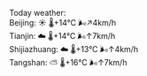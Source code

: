 Today weather:  
Beijing: ☀️   🌡️+14°C 🌬️↗4km/h  
Tianjin: ☁️   🌡️+14°C 🌬️↑7km/h  
Shijiazhuang: ☁️   🌡️+13°C 🌬️↑4km/h  
Tangshan: ⛅️  🌡️+16°C 🌬️↑7km/h  
